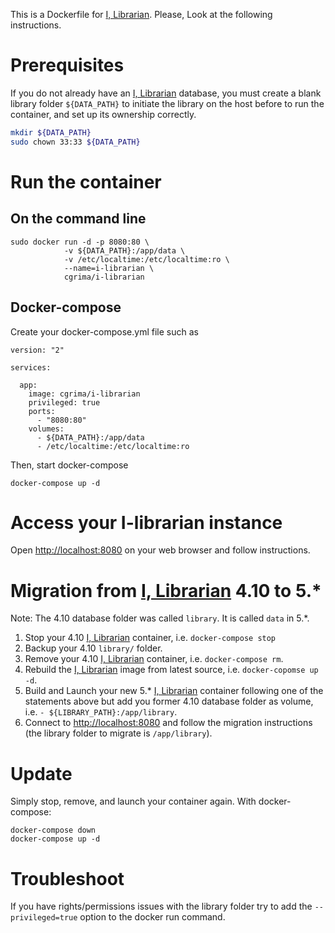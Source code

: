 
This is a Dockerfile for [I, Librarian](http://i-librarian.net/). Please, Look at the following instructions.

# Prerequisites

If you do not already have an [I, Librarian](http://i-librarian.net/) database, you must create a blank library folder `${DATA_PATH}` to initiate the library on the host before to run the container, and set up its ownership correctly.
```bash
mkdir ${DATA_PATH}
sudo chown 33:33 ${DATA_PATH}
```

# Run the container

## On the command line

```
sudo docker run -d -p 8080:80 \
            -v ${DATA_PATH}:/app/data \
            -v /etc/localtime:/etc/localtime:ro \
            --name=i-librarian \
            cgrima/i-librarian
```

## Docker-compose

Create your docker-compose.yml file such as

```
version: "2"

services:

  app:
    image: cgrima/i-librarian
    privileged: true
    ports:
      - "8080:80"
    volumes:
      - ${DATA_PATH}:/app/data
      - /etc/localtime:/etc/localtime:ro
```

Then, start docker-compose

```
docker-compose up -d
```

# Access your I-librarian instance

Open [http://localhost:8080](http://localhost:8080) on your web browser and follow instructions.

# Migration from [I, Librarian](http://i-librarian.net/) 4.10 to 5.*

Note: The 4.10 database folder was called `library`. It is called `data` in 5.*.

1. Stop your 4.10 [I, Librarian](http://i-librarian.net/) container, i.e. `docker-compose stop`
1. Backup your 4.10 `library/` folder.
2. Remove your 4.10 [I, Librarian](http://i-librarian.net/) container, i.e. `docker-compose rm`.
3. Rebuild the [I, Librarian](http://i-librarian.net/) image from latest source, i.e. `docker-copomse up -d`.
4. Build and Launch your new 5.* [I, Librarian](http://i-librarian.net/) container following one of the statements above but add you former 4.10 database folder as volume, 
i.e. `- ${LIBRARY_PATH}:/app/library`.
5. Connect to [http://localhost:8080](http://localhost:8080) and follow the migration instructions (the library folder to migrate is `/app/library`).

# Update
Simply stop, remove, and launch your container again. With docker-compose:
```
docker-compose down
docker-compose up -d
```

# Troubleshoot

If you have rights/permissions issues with the library folder try to add the `--privileged=true` option to the docker run command.
